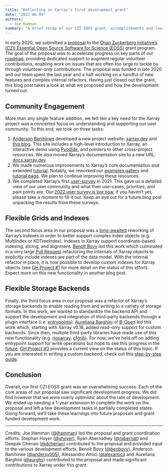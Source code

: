 ```yaml
---
title: "Reflecting on Xarray’s first development grant"
date: "2022-06-09"
authors:
  - Joe Hamman
summary: "A brief recap of our CZI EOSS grant, accomplishments and learnings."
---
```


In early 2020, we submitted a [proposal](https://doi.org/10.6084/m9.figshare.12709556.v1) to the [Chan Zuckerberg Initiative’s (CZI) Essential Open Source Software for Science (EOSS)](https://chanzuckerberg.com/eoss/) grant program. The goal of the proposal was to accelerate progress on key parts of our [roadmap](https://docs.xarray.dev/en/v2022.03.0/roadmap.html), providing dedicated support to augment regular volunteer contributions, enabling work on issues that are often too large to tackle by through volunteer-only contributions. The proposal was funded in late 2020 and our team spent the last year and a half working on a handful of new features and complex internal refactors. Having just closed out the grant, this blog post takes a look at what we proposed and how the development turned out.

## Community Engagement

More than any single feature addition, we felt like a key need for the Xarray project was a concerted focus on understanding and supporting our user community. To this end, we took on three tasks:

1. [Anderson Banihirwe](https://github.com/andersy005) developed a new project website: [xarray.dev](https://xarray.dev) and [this blog](https://xarray.dev/blog). This site includes a high-level introduction to Xarray, an interactive demo using [Pyodide](https://pyodide.org/en/stable/), and pointers to other cross-project resources. We also moved Xarray’s documentation site to a new URL: [docs.xarray.dev](https://docs.xarray.dev).
2. We made numerous improvements to Xarray’s core documentation and extended [tutorial](https://tutorial.xarray.dev/intro.html). Notably, we reworked our [examples gallery](https://docs.xarray.dev/en/stable/gallery.html) and [tutorial page](https://docs.xarray.dev/en/stable/tutorials-and-videos.html). We plan to continue improving these resources.
3. We completed Xarray’s first [user-survey](https://github.com/xarray-contrib/user-survey) in 2021. This gave us a detailed view of our user community and what their use-cases, priorities, and pain points are. Our [2022 user survey is live now](https://docs.google.com/forms/d/e/1FAIpQLSfnMd8UsC1XP1lPuFczl148VfpmwnFu4a0Z94odt1L6U0R0Pw/viewform?usp=sf_link), if you haven’t yet, please take a moment to fill it out. Keep an eye out for a future blog post unpacking the results from these surveys.

## Flexible Grids and Indexes

The second focus area in our proposal was a [long-awaited](https://docs.xarray.dev/en/v2022.03.0/roadmap.html#flexible-indexes) reworking of Xarray’s Indexes in order to better support complex index objects (e.g. MultiIndex or KDTreeIndex). Indexes in Xarray support coordinate-based indexing, slicing, and alignment. [Benoît Bovy](https://github.com/benbovy) led this work which culminated in a very large [Pull Request](https://github.com/pydata/xarray/pull/5692) refactoring the internals of Xarray objects to explicitly include indexes are part of the data model. With the internal refactor in place, it is now possible to develop custom indexes for Xarray objects (see [GH Project #1](https://github.com/pydata/xarray/projects/1) for more detail on the status of this effort). Expect more on this new functionality in another blog post.

## Flexible Storage Backends

Finally, the third focus area in our proposal was a refactor of Xarray’s storage backends to enable reading from and writing to a variety of storage formats. In this work, we wanted to standardize the backend API and support the development and integration of third-party backends through a plugin interface (i.e. [entrypoints](https://packaging.python.org/en/latest/guides/distributing-packages-using-setuptools/#entry-points)). [Aureliana Barghini](https://github.com/aurghs) of [B-Open](https://github.com/aurghs) led this work which, starting with Xarray v0.18, added read-only support for custom backends. Since then, multiple third-party libraries have made use of this new functionality (e.g. [rioxarray](https://corteva.github.io/rioxarray/stable/getting_started/getting_started.html#rioxarray), [cfgrib](https://github.com/ecmwf/cfgrib)). For now, we’ve held off on adding entrypoint support for write operations but hope to see this progress in the [future](https://github.com/pydata/xarray/issues/5954). [GH Project #3](https://github.com/pydata/xarray/projects/3) provides a current view on the status of this topic. If you are interested in writing a custom backend, check out this [step-by-step guide](https://docs.xarray.dev/en/stable/internals/how-to-add-new-backend.html).

## Conclusion

Overall, our first CZI EOSS grant was an overwhelming success. Each of the core areas of our proposal saw significant development progress. We did find however that we were overly optimistic about the rate of development. We ended up needing a 1-year extension to complete the work on the proposal and left a few development tasks in partially completed states. Going forward, we’ll take these learnings into future proposals and grant funded development work.

---

Credits: Joe Hamman ([@jhamman](https://github.com/jhamman)) led the proposal and grant coordination efforts. Stephan Hoyer ([@shoyer](https://github.com/shoyer)), Ryan Abernathey ([@rabernat](https://github.com/rabernat)) and Deepak Cherian ([@dcherian](https://github.com/dcherian)) contributed to the proposal and provided input to the various development efforts. Benoît Bovy ([@benbovy](https://github.com/benbovy)), Anderson Banihirwe ([@andersy005](https://github.com/andersy005)), Alessandro Amici
([@alexamici](https://github.com/alexamici)) and Aureliana Barghini
([@aurghs](https://github.com/aurghs)) contributed to the proposal and made significant contributions to Xarray under this grant.
